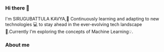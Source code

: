 ### Hi there 👋
  I'm SIRUGUBATTULA KAVYA,🌱 Continuously learning and adapting to new technologies 💻 to stay ahead in the ever-evolving tech landscape🚀.Currently I'm exploring the concepts of Machine Learning💡.

### About me
  
